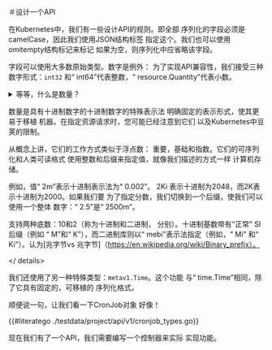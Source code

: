 ＃设计一个API

在Kubernetes中，我们有一些设计API的规则。即全部
序列化的字段必须是camelCase，因此我们使用JSON结构标签
指定这个。我们也可以使用omitempty结构标记来标记
如果为空，则序列化中应省略该字段。

字段可以使用大多数原始类型。数字是例外：
为了实现API兼容性，我们接受三种数字形式：`int32`
和“ int64”代表整数，“ resource.Quantity”代表小数。

<details> <summary>等等，什么是数量？</ summary>

数量是具有十进制数字的十进制数字的特殊表示法
明确固定的表示形式，使其更易于移植
机器。在指定资源请求时，您可能已经注意到它们
以及Kubernetes中豆荚的限制。

从概念上讲，它们的工作方式类似于浮点数：
重要，基础和指数。它们的可序列化和人类可读格式
使用整数和后缀来指定值，就像我们描述的方式一样
计算机存储。

例如，值“ 2m”表示十进制表示法为“ 0.002”。 2Ki
表示十进制为2048，而2K表示十进制为2000。如果我们要
为了指定分数，我们切换到一个后缀，使我们可以使用一个整体
数字：“ 2.5”是“ 2500m”。

支持两种底数：10和2（称为十进制和二进制，
分别）。十进制基数带有“正常” SI后缀（例如
“ M”和“ K”），而二进制库则以“ mebi”表示法指定（例如，“ Mi”
和“ Ki”）。认为[兆字节vs
兆字节]（https://en.wikipedia.org/wiki/Binary_prefix）。

</ details>

我们还使用了另一种特殊类型：`metav1.Time`。这个功能
与“ time.Time”相同，除了它具有固定的，可移植的
序列化格式。

顺便说一句，让我们看一下CronJob对象
好像！

{{#literatego ./testdata/project/api/v1/cronjob_types.go}}

现在我们有了一个API，我们需要编写一个控制器来实际
实现功能。
